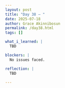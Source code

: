 ```yaml
---
layout: post
title: "Day 38 – "
date: 2025-07-18
author: Grace Akinnibosun
permalink: /day38.html
tags: []

what_i_learned: |
  TBD

blockers: |
  No issues faced.

reflection: |
  TBD
 
---
```

